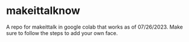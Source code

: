 # makeittalknow
A repo for makeittalk in google colab that works as of 07/26/2023. Make sure to follow the steps to add your own face. 
